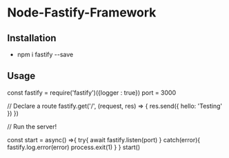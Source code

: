 # Node-Fastify-Framework
## Installation
- npm i fastify --save

## Usage
const fastify = require('fastify')({logger : true})
port = 3000

// Declare a route
fastify.get('/', (request, res) => {
  res.send({ hello: 'Testing' })
})

// Run the server!

const start = async() =>{
    try{
        await fastify.listen(port)
    } catch(error){
        fastify.log.error(error)
        process.exit(1)
    }
}
start()